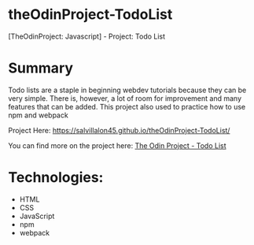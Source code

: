 # theOdinProject-TodoList
[TheOdinProject: Javascript] - Project: Todo List

# Summary
Todo lists are a staple in beginning webdev tutorials because they can be very simple. There is, however, a lot of room for improvement and many features that can be added.
This project also used to practice how to use npm and webpack

Project Here: https://salvillalon45.github.io/theOdinProject-TodoList/
 
You can find more on the project here: [The Odin Project - Todo List](https://www.theodinproject.com/courses/javascript/lessons/todo-list)

# Technologies:
  - HTML
  - CSS
  - JavaScript
  - npm
  - webpack

